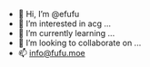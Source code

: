 - 👋 Hi, I’m @efufu
- 👀 I’m interested in acg ...
- 🌱 I’m currently learning ...
- 💞️ I’m looking to collaborate on ...
- 📫 info@fufu.moe

<!---
efufu/efufu is a ✨ special ✨ repository because its `README.md` (this file) appears on your GitHub profile.
You can click the Preview link to take a look at your changes.
--->
